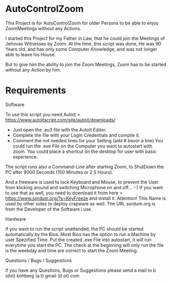 # AutoControlZoom
This Project is for AutoControlZoom for older Persons to be able to enjoy ZoomMeetings without any Actions.

I started this Project for my Father in Law, that he could join the Meetings of Jehovas Witnesses by Zoom.
At the time, this script was done, He was 90 Years old, and has only some Computer Knowledge, and was not longer able to leave his House.

But to give him the ability to join the Zoom Meetings, Zoom has to be started without any Action by him.

# Requirements
Software

To use this script you need Autoit > https://www.autoitscript.com/site/autoit/downloads/
- Just open the .au3 file with the AutoIt Editor. 
- Complete the file with your Login Credentials and compile it.
- Comment the not needed lines for your Setting (add # bevor a line)
You could run the .exe File on the Computer you want to autostart with zoom.
You could place a shortcut on the desktop for user with basic experience.

The script runs also a Command-Line after starting Zoom, to ShutDown the PC after 9000 Seconds (150 Minutes or 2.5 Hours).

And a freeware is used to lock Keyboard and Mouse, to prevent the User from klicking around and switching Microphone on and off...  :-)
If you want to use that as well, you need to download it from here > https://www.sordum.org/?s=KeyFreeze and install it.
Attention! This Name is used by other sides to deploy crapware as well. The URL sordum.org is from the Developer of the Software i use.

Hardware

If you want to run the script unattended, the PC should be started automatically by the Bios. Most Bios has the option to run a Machine by user Spezified Time.
Put the created .exe File into autostart, it will run everytime you start the PC.
The check at the beginning will only run the file is the weekday and time are correct to start the Zoom Meeting.

Questions / Bugs / Suggestions

If you have any Questions, Bugs or Suggestions please send a mail to b (dot) kohberg (a t) gmail (d ot) com

